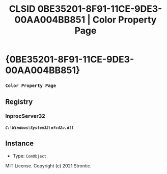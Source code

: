 ﻿---
title: "CLSID 0BE35201-8F91-11CE-9DE3-00AA004BB851 | Color Property Page"
excerpt: What is COM-Object CLSID 0BE35201-8F91-11CE-9DE3-00AA004BB851?
---

# {0BE35201-8F91-11CE-9DE3-00AA004BB851}

### `Color Property Page`

## Registry


### InprocServer32

##### `C:\Windows\System32\mfc42u.dll`

## Instance

* Type: `ComObject`

MIT License. Copyright (c) 2021 Strontic.



